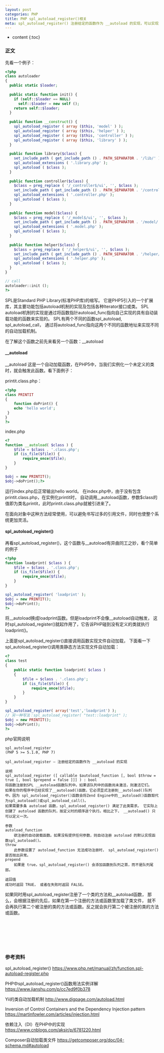 ```yaml
---
layout: post
categories: PHP
title: PHP spl_autoload_register()相关
meta: spl_autoload_register() 注册给定的函数作为 __autoload 的实现，可以实现文件自动require，函数自动加载
---
```

* content
{:toc}

### 正文

先看一个例子：
```php
<?php
class autoloader 
{
  public static $loader;
  
  public static function init() {
    if (self::$loader == NULL)
      self::$loader = new self ();
    return self::$loader;
  }
  
  public function __construct() {
    spl_autoload_register ( array ($this, 'model' ) );
    spl_autoload_register ( array ($this, 'helper' ) );
    spl_autoload_register ( array ($this, 'controller' ) );
    spl_autoload_register ( array ($this, 'library' ) );
  }
  
  public function library($class) {
    set_include_path ( get_include_path () . PATH_SEPARATOR . '/lib/' );
    spl_autoload_extensions ( '.library.php' );
    spl_autoload ( $class );
  }
  
  public function controller($class) {
    $class = preg_replace ( '/_controller$/ui', '', $class );
    set_include_path ( get_include_path () . PATH_SEPARATOR . '/controller/' );
    spl_autoload_extensions ( '.controller.php' );
    spl_autoload ( $class );
  }
  
  public function model($class) {
    $class = preg_replace ( '/_model$/ui', '', $class );
    set_include_path ( get_include_path () . PATH_SEPARATOR . '/model/' );
    spl_autoload_extensions ( '.model.php' );
    spl_autoload ( $class );
  }
  
  public function helper($class) {
    $class = preg_replace ( '/_helper$/ui', '', $class );
    set_include_path ( get_include_path () . PATH_SEPARATOR . '/helper/' );
    spl_autoload_extensions ( '.helper.php' );
    spl_autoload ( $class );
  }
}

// call
autoloader::init ();
?>
```

SPL是Standard PHP Library(标准PHP库)的缩写。
它是PHP5引入的一个扩展库，其主要功能包括autoload机制的实现及包括各种Iterator接口或类。
SPL autoload机制的实现是通过将函数指针autoload_func指向自己实现的具有自动装载功能的函数来实现的。
SPL有两个不同的函数spl_autoload, spl_autoload_call，
通过将autoload_func指向这两个不同的函数地址来实现不同的自动加载机制。

在了解这个函数之前先来看另一个函数：__autoload

#### __autoload

__autoload 这是一个自动加载函数，在PHP5中，当我们实例化一个未定义的类时，就会触发此函数。看下面例子：

printit.class.php：
```php
<?php
class PRINTIT 
{
    function doPrint() {
    echo 'hello world';
 }
}
?>
```

index.php
```php
<?
function __autoload( $class ) {
    $file = $class . '.class.php';
    if (is_file($file)) {
        require_once($file);
    }
}

$obj = new PRINTIT();
$obj->doPrint();?>
```

运行index.php后正常输出hello world。
在index.php中，由于没有包含printit.class.php，在实例化printit时，
自动调用__autoload函数，参数$class的值即为类名printit，此时printit.class.php就被引进来了。

在面向对象中这种方法经常使用，可以避免书写过多的引用文件，同时也使整个系统更加灵活。

#### spl_autoload_register()

再看spl_autoload_register()，这个函数与__autoload有异曲同工之妙，看个简单的例子
```php
<?php
function loadprint( $class ) {
    $file = $class . '.class.php';
    if (is_file($file)) {
        require_once($file);
    }
}

spl_autoload_register( 'loadprint' );
$obj = new PRINTIT();
$obj->doPrint();
?>
```

将__autoload换成loadprint函数。但是loadprint不会像__autoload自动触发，
这时spl_autoload_register()就起作用了，它告诉PHP碰到没有定义的类就执行loadprint()。

上面是spl_autoload_register()直接调用函数实现文件自动加载，
下面看一下spl_autoload_register()调用类静态方法实现文件自动加载：
```php
<?
class test 
{
    public static function loadprint( $class ) 
    {
        $file = $class . '.class.php';
        if (is_file($file)) {
            require_once($file);
        }
    }
}

spl_autoload_register( array('test','loadprint') );
// 另一种写法：spl_autoload_register( "test::loadprint" );
$obj = new PRINTIT();
$obj->doPrint();
?>
```

php官网说明
```
spl_autoload_register
(PHP 5 >= 5.1.0, PHP 7)

spl_autoload_register — 注册给定的函数作为 __autoload 的实现

说明
spl_autoload_register ([ callable $autoload_function [, bool $throw = true [, bool $prepend = false ]]] ) : bool
将函数注册到SPL __autoload函数队列中。如果该队列中的函数尚未激活，则激活它们。
如果在你的程序中已经实现了__autoload()函数，它必须显式注册到__autoload()队列中。因为 spl_autoload_register()函数会将Zend Engine中的__autoload()函数取代为spl_autoload()或spl_autoload_call()。
如果需要多条 autoload 函数，spl_autoload_register() 满足了此类需求。 它实际上创建了 autoload 函数的队列，按定义时的顺序逐个执行。相比之下， __autoload() 只可以定义一次。

参数
autoload_function
    欲注册的自动装载函数。如果没有提供任何参数，则自动注册 autoload 的默认实现函数spl_autoload()。
throw
    此参数设置了 autoload_function 无法成功注册时， spl_autoload_register()是否抛出异常。
prepend
    如果是 true，spl_autoload_register() 会添加函数到队列之首，而不是队列尾部。

返回值
成功时返回 TRUE， 或者在失败时返回 FALSE。
```

如果同时用spl_autoload_register注册了一个类的方法和__autoload函数，
那么，会根据注册的先后，如果在第一个注册的方法或函数里加载了类文件，
就不会再执行第二个被注册的类的方法或函数。反之就会执行第二个被注册的类的方法或函数。

<br/><br/><br/><br/><br/>
### 参考资料

spl_autoload_register() <https://www.php.net/manual/zh/function.spl-autoload-register.php>

PHP中spl_autoload_register()函数用法实例详解 <https://www.jianshu.com/p/cc7ed9f0b378>

Yii的类自动加载机制 <http://www.digpage.com/autoload.html>

Inversion of Control Containers and the Dependency Injection pattern <https://martinfowler.com/articles/injection.html> 

依赖注入（DI）在PHP中的实现 <https://www.cnblogs.com/aksir/p/6781220.html>

Composer自动加载类文件 <https://getcomposer.org/doc/04-schema.md#autoload>
